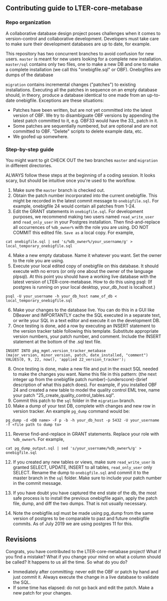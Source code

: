 
## Contributing guide to LTER-core-metabase

### Repo organization

A collaborative database design project poses challenges when it comes to version-control and collaborative development. Developers must take care to make sure their development databases are up to date, for example. 

This repository has two concurrent branches to avoid confusion for new users. `master` is meant for new users looking for a complete new installation. `master/sql` contains only two files, one to make a new DB and one to make a complete installation (we call this "onebigfile.sql" or OBF). Onebigfiles are dumps of the database

`migration` contains incremental changes ("patches") to existing installations. Executing all the patches in sequence on an empty database should, in theory, produce a database identical to one made from an up-to-date onebigfile. Exceptions are these situations:

- Patches have been written, but are not yet committed into the latest version of OBF. We try to disambiguate OBF versions by appending the latest patch committed to it, e.g. OBF33 would have the 33_ patch in it. 
- Some patches are sequentially numbered, but are optional and are not committed to OBF. "Delete" scripts to delete example data, etc.
- We goofed up somewhere. 

### Step-by-step guide

You might want to git CHECK OUT the two branches `master` and `migration` in different directories.

ALWAYS follow these steps at the beginning of a coding session. It looks scary, but should be intuitive once you're used to the workflow.

1. Make sure the `master` branch is checked out.
2. Obtain the patch number incorporated into the current onebigfile. This might be recorded in the latest commit message to `onebigfile.sql`. For example, onebigfile 24 would contain all patches from 1-24. 
3. Edit the GRANT statements in `onebigfile.sql`. For development purposes, we recommend making two users named `read_write_user` and `read_only_user` in your Postgres installation. Then find-and-replace all occurrences of `%db_owner%` with the role you are using. DO NOT COMMIT this edited file. `Save as` a local copy. For example,
```
cat onebigfile.sql | sed 's/%db_owner%/your_username/g' > local_temporary_onebigfile.sql
```
4. Make a new empty database. Name it whatever you want. Set the owner to the role you are using. 
5. Execute your local edited copy of onebigfile on this database. It should execute with no errors (or only one about the owner of the language plpsql). At this point you should have a working live database with the latest version of LTER-core-metabase. How to do this using psql: (If postgres is running on your local desktop, your_db_host is localhost.)
```
psql -U your_username -h your_db_host name_of_db < local_temporary_onebigfile.sql
```
6. Make your changes to the database live. You can do this in a GUI like DBeaver and IMPORTANTLY cache the SQL executed in a separate text, or write your SQL in a text editor and execute it on the development DB.
1. Once testing is done, add a row by executing an INSERT statement to the version tracker table following this template. Substitute appropriate version numbers, your patch number, and comment. Include the INSERT statement at the bottom of the .sql text file.
```
INSERT INTO pkg_mgmt.version_tracker_metabase
(major_version, minor_version, patch, date_installed, "comment")
VALUES(0, 9, 22, now(), 'applied 22_version_tracker');
```
8. Once testing is done, make a new file and put in the exact SQL needed to make the changes you want. Name this file in this pattern: (the next integer up from the onebigfile patch number)-(underscore)-(brief description of what this patch does). For example, if you installed OBF 24 and created a new table to model the quality control EML tree, name your patch "25_create_quality_control_tables.sql". 
9. Commit this patch to the `sql` folder in the `migration` branch. 
10. Make a dump of your test DB, complete with changes and new row in version tracker. An example `pg_dump` command would be: 
```
pg_dump -d <DB name> -F p -b -h your_db_host -p 5432 -U your_username -f <file path to dump to>
```
11. Reverse find-and-replace in GRANT statements. Replace your role with `%db_owner%`. For example, 
```
cat pg_dump_output.sql | sed 's/your_username/%db_owner%/g' > onebigfile.sql
```
12. If you created any new tables or views, make sure `read_write_user` is granted SELECT, UPDATE, INSERT to all tables, `read_only_user` only SELECT.
Rename the dump to `onebigfile.sql` and commit it to the master branch in the `sql` folder. Make sure to include your patch number in the commit message.

13. If you have doubt you have captured the end state of the db, the most safe process is to install the previous onebigfile again, apply the patch file, dump, and diff the two dumps. That is not usually necessary. 
14. Note the onebigfile.sql must be made using pg_dump from the same version of postgres to be comparable to past and future onebigfile commits. As of July 2019 we are using postgres 11 for this. 

## Revisions

Congrats, you have contributed to the LTER-core-metabase project! What if you find a mistake? What if you change your mind on what a column should be called? It happens to us all the time. So what do you do?

- Immediately after committing: never edit the OBF or patch by hand and just commit it. Always execute the change in a live database to validate the SQL. 
- If some time has elapsed: do not go back and edit the patch. Make a new patch for your changes. 